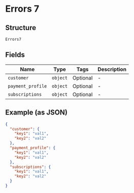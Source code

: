 
# Errors 7

## Structure

`Errors7`

## Fields

| Name | Type | Tags | Description |
|  --- | --- | --- | --- |
| `customer` | `object` | Optional | - |
| `payment_profile` | `object` | Optional | - |
| `subscriptions` | `object` | Optional | - |

## Example (as JSON)

```json
{
  "customer": {
    "key1": "val1",
    "key2": "val2"
  },
  "payment_profile": {
    "key1": "val1",
    "key2": "val2"
  },
  "subscriptions": {
    "key1": "val1",
    "key2": "val2"
  }
}
```

